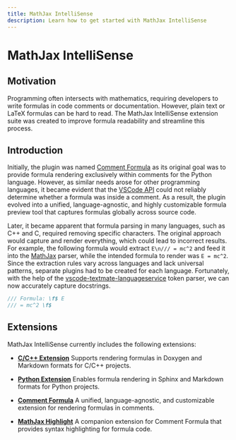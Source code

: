 ```yaml
---
title: MathJax IntelliSense
description: Learn how to get started with MathJax IntelliSense
---
```


# MathJax IntelliSense

## Motivation

Programming often intersects with mathematics, requiring developers to write formulas in code comments or documentation. However, plain text or LaTeX formulas can be hard to read. The MathJax IntelliSense extension suite was created to improve formula readability and streamline this process.

## Introduction

Initially, the plugin was named [Comment Formula](/extensions/comment-formula) as its original goal was to provide formula rendering exclusively within comments for the Python language. However, as similar needs arose for other programming languages, it became evident that the [VSCode API](https://github.com/Microsoft/vscode/issues/580) could not reliably determine whether a formula was inside a comment. As a result, the plugin evolved into a unified, language-agnostic, and highly customizable formula preview tool that captures formulas globally across source code.

Later, it became apparent that formula parsing in many languages, such as C++ and C, required removing specific characters. The original approach would capture and render everything, which could lead to incorrect results. For example, the following formula would extract `E\n/// = mc^2` and feed it into the [MathJax](https://www.mathjax.org/) parser, while the intended formula to render was `E = mc^2`. Since the extraction rules vary across languages and lack universal patterns, separate plugins had to be created for each language. Fortunately, with the help of the [vscode-textmate-languageservice](https://github.com/vsce-toolroom/vscode-textmate-languageservice) token parser, we can now accurately capture docstrings.

```cpp
/// Formula: \f$ E
/// = mc^2 \f$
```

## Extensions

MathJax IntelliSense currently includes the following extensions:

- [**C/C++ Extension**](/extensions/mathjax-intellisense-ccpp)
   Supports rendering formulas in Doxygen and Markdown formats for C/C++ projects.

- [**Python Extension**](/extensions/mathjax-intellisense-python)
   Enables formula rendering in Sphinx and Markdown formats for Python projects.

- [**Comment Formula**](/extensions/comment-formula)
   A unified, language-agnostic, and customizable extension for rendering formulas in comments.

- [**MathJax Highlight**](/extensions/mathjax-highlight)
   A companion extension for Comment Formula that provides syntax highlighting for formula code.
